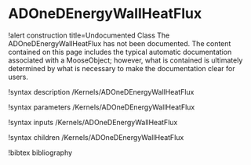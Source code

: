 <!-- MOOSE Documentation Stub: Remove this when content is added. -->

# ADOneDEnergyWallHeatFlux

!alert construction title=Undocumented Class
The ADOneDEnergyWallHeatFlux has not been documented. The content contained on this page includes the
typical automatic documentation associated with a MooseObject; however, what is contained is
ultimately determined by what is necessary to make the documentation clear for users.

!syntax description /Kernels/ADOneDEnergyWallHeatFlux

!syntax parameters /Kernels/ADOneDEnergyWallHeatFlux

!syntax inputs /Kernels/ADOneDEnergyWallHeatFlux

!syntax children /Kernels/ADOneDEnergyWallHeatFlux

!bibtex bibliography
